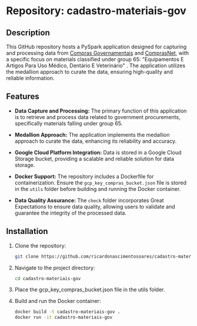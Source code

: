 # Repository: cadastro-materiais-gov

## Description

This GitHub repository hosts a PySpark application designed for capturing and processing data from [Compras Governamentais](https://catalogo.compras.gov.br/) and [ComprasNet](https://compras.dados.gov.br/), with a specific focus on materials classified under group 65: "Equipamentos E Artigos Para Uso Médico, Dentário E Veterinário"
. The application utilizes the medallion approach to curate the data, ensuring high-quality and reliable information.

## Features

- **Data Capture and Processing:** The primary function of this application is to retrieve and process data related to government procurements, specifically materials falling under group 65.

- **Medallion Approach:** The application implements the medallion approach to curate the data, enhancing its reliability and accuracy.

- **Google Cloud Platform Integration:** Data is stored in a Google Cloud Storage bucket, providing a scalable and reliable solution for data storage.

- **Docker Support:** The repository includes a Dockerfile for containerization. Ensure the `gcp_key_compras_bucket.json` file is stored in the `utils` folder before building and running the Docker container.

- **Data Quality Assurance:** The `check` folder incorporates Great Expectations to ensure data quality, allowing users to validate and guarantee the integrity of the processed data.

## Installation

1. Clone the repository:

   ```bash
   git clone https://github.com/ricardonascimentosoares/cadastro-materiais-gov.git
2. Navigate to the project directory:

    ```bash
    cd cadastro-materiais-gov
3. Place the gcp_key_compras_bucket.json file in the utils folder.

4. Build and run the Docker container:

    ```bash
    docker build -t cadastro-materiais-gov .
    docker run -it cadastro-materiais-gov
